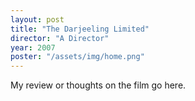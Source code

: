 ```yaml
---
layout: post
title: "The Darjeeling Limited"
director: "A Director"
year: 2007
poster: "/assets/img/home.png"
---
```


My review or thoughts on the film go here.

